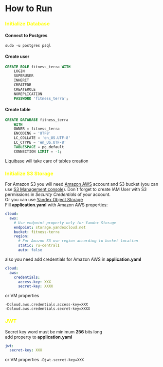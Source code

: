 # How to Run

### <span style="color:yellow">Initialize Database</span>
#### Connect to Postgres
```sudo -u postgres psql```

#### Create user
```sql
CREATE ROLE fitness_terra WITH
    LOGIN
    SUPERUSER
    INHERIT
    CREATEDB
    CREATEROLE
    NOREPLICATION
    PASSWORD 'fitness_terra';
```

#### Create table
```sql
CREATE DATABASE fitness_terra
    WITH 
    OWNER = fitness_terra
    ENCODING = 'UTF8'
    LC_COLLATE = 'en_US.UTF-8'
    LC_CTYPE = 'en_US.UTF-8'
    TABLESPACE = pg_default
    CONNECTION LIMIT = -1;
```
<a href="https://www.liquibase.com" target="_blank">Liquibase</a> will take care of tables creation

### <span style="color:yellow">Initialize S3 Storage</span>

For Amazon S3 you will need <a href="http://aws.amazon.com" target="_blank">Amazon AWS</a> account
and S3 bucket (you can use <a href="https://s3.console.aws.amazon.com/s3/buckets" target="_blank">S3 Management console</a>).
Don`t forget to create IAM User with S3 permissions in *Security Credentials* of your account.<br>
Or you can use <a href="http://cloud.yandex.ru/services/storage" target="_blank">Yandex Object Storage</a><br>
Fill <b>application.yaml</b> with Amazon AWS properties:
``` yaml
cloud:
  aws:
    # Use endpoint property only for Yandex Storage
    endpoint: storage.yandexcloud.net  
    bucket: fitness-terra
    region:
      # For Amazon S3 use region according to bucket location
      static: ru-central1
      auto: false
```
also you need add credentials for Amazon AWS in <b>application.yaml</b>
``` yaml
cloud:
  aws:
    credentials:
      access-key: XXX
      secret-key: XXXX
```
or VM properties
```
-Dcloud.aws.credentials.access-key=XXX
-Dcloud.aws.credentials.secret-key=XXXX
```

### <span style="color:yellow">JWT</span>
Secret key word must be minimum <b>256</b> bits long<br>
add property to <b>application.yaml</b>
```yaml
jwt:
  secret-key: XXX
```
or VM properties
```-Djwt.secret-key=XXX```
